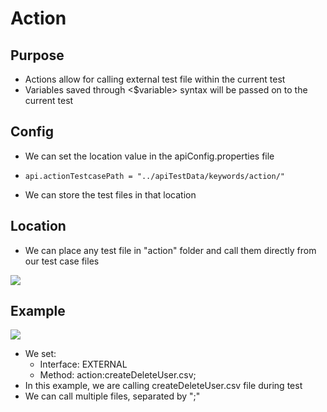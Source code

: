 # Action

## Purpose

* Actions allow for calling external test file within the current test
* Variables saved through &lt;$variable&gt; syntax will be passed on to the current test

## Config

* We can set the location value in the apiConfig.properties file 
* ```text
  api.actionTestcasePath = "../apiTestData/keywords/action/" 
  ```
* We can store the test files in that location

## Location

* We can place any test file in "action" folder and call them directly from our test case files

![](../../.gitbook/assets/image%20%285%29.png)

## Example

![](../../.gitbook/assets/image%20%2860%29.png)

* We set:
  * Interface: EXTERNAL
  * Method: action:createDeleteUser.csv; 
* In this example, we are calling createDeleteUser.csv file during test
* We can call multiple files, separated by ";"





